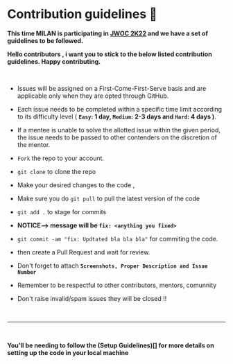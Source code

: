 # Contribution guidelines 🔐

**This time MILAN is participating in [JWOC 2K22](https://leaderboard.jwoc.tech/) and we have a set of guidelines to be followed.**

**Hello contributors , i want you to stick to the below listed contribution guidelines. Happy contributing.**

<br/>

- Issues will be assigned on a First-Come-First-Serve basis and are applicable only when they are opted through GitHub.
- Each issue needs to be completed within a specific time limit according to its difficulty level ( **`Easy`: 1 day, `Medium`: 2-3 days and `Hard`: 4 days )**.
- If a mentee is unable to solve the allotted issue within the given period, the issue needs to be passed to other contenders on the discretion of the mentor.

- `Fork` the repo to your account.
- `git clone` to clone the repo

- Make your desired changes to the code ,
- Make sure you do `git pull` to pull the latest version of the code
- `git add .` to stage for commits
- **NOTICE--> message will be `fix: <anything you fixed>`**
- `git commit -am "fix: Updtated bla bla bla"` for commiting the code.
- then create a Pull Request and wait for review.
- Don't forget to attach **`Screenshots, Proper Description and Issue Number`**
- Remember to be respectful to other contributors, mentors, comunnity
- Don't raise invalid/spam issues they will be closed !!

<br/>

---

<br/>

**You'll be needing to follow the (Setup Guidelines)[] for more details on setting up the code in your local machine**

